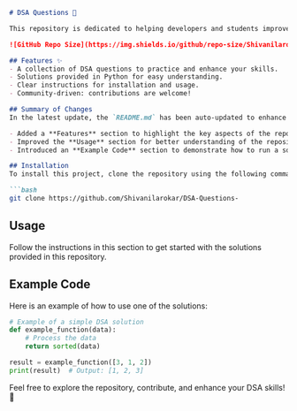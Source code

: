 ```markdown
# DSA Questions 🚀

This repository is dedicated to helping developers and students improve their skills in Data Structures and Algorithms (DSA) through a collection of curated questions and solutions.

![GitHub Repo Size](https://img.shields.io/github/repo-size/Shivanilarokar/DSA-Questions-) ![Contributors](https://img.shields.io/github/contributors/Shivanilarokar/DSA-Questions-) ![Issues](https://img.shields.io/github/issues/Shivanilarokar/DSA-Questions-)

## Features ✨
- A collection of DSA questions to practice and enhance your skills.
- Solutions provided in Python for easy understanding.
- Clear instructions for installation and usage.
- Community-driven: contributions are welcome!

## Summary of Changes
In the latest update, the `README.md` has been auto-updated to enhance clarity and provide better guidance for users. The changes made include:

- Added a **Features** section to highlight the key aspects of the repository.
- Improved the **Usage** section for better understanding of the repository's functionality.
- Introduced an **Example Code** section to demonstrate how to run a solution.

## Installation
To install this project, clone the repository using the following command:

```bash
git clone https://github.com/Shivanilarokar/DSA-Questions-
```

## Usage
Follow the instructions in this section to get started with the solutions provided in this repository.

## Example Code
Here is an example of how to use one of the solutions:

```python
# Example of a simple DSA solution
def example_function(data):
    # Process the data
    return sorted(data)

result = example_function([3, 1, 2])
print(result)  # Output: [1, 2, 3]
```

Feel free to explore the repository, contribute, and enhance your DSA skills! 🚀
```